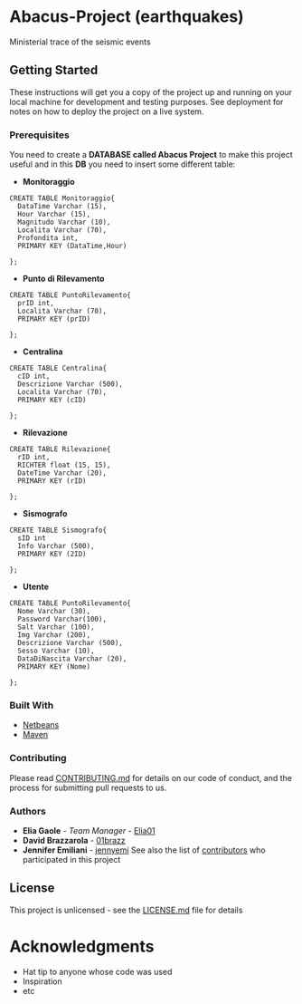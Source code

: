 # Abacus-Project (earthquakes)
Ministerial trace of the seismic events

## Getting Started
These instructions will get you a copy of the project up and running on your local machine for development and testing purposes. See deployment for notes on how to deploy the project on a live system.

### Prerequisites
You need to create a **DATABASE called Abacus Project** to make this project useful and in this **DB** you need to insert some different table:

* **Monitoraggio**

```
CREATE TABLE Monitoraggio{
  DataTime Varchar (15),
  Hour Varchar (15),
  Magnitudo Varchar (10),
  Localita Varchar (70),
  Profondita int,
  PRIMARY KEY (DataTime,Hour)
    
};
```

* **Punto di Rilevamento**

```
CREATE TABLE PuntoRilevamento{
  prID int,
  Localita Varchar (70),
  PRIMARY KEY (prID)
    
};
```

* **Centralina**

```
CREATE TABLE Centralina{
  cID int,
  Descrizione Varchar (500),
  Localita Varchar (70),
  PRIMARY KEY (cID)
    
};
```

* **Rilevazione**

```
CREATE TABLE Rilevazione{
  rID int,
  RICHTER float (15, 15),
  DateTime Varchar (20),
  PRIMARY KEY (rID)
    
};
```

* **Sismografo**

```
CREATE TABLE Sismografo{
  sID int
  Info Varchar (500),
  PRIMARY KEY (2ID)
    
};
```

* **Utente**

```
CREATE TABLE PuntoRilevamento{
  Nome Varchar (30),
  Password Varchar(100),
  Salt Varchar (100),
  Img Varchar (200),
  Descrizione Varchar (500),
  Sesso Varchar (10),
  DataDiNascita Varchar (20),
  PRIMARY KEY (Nome)
    
};
```

### Built With
* [Netbeans](https://netbeans.org/)
* [Maven](https://maven.apache.org/)

### Contributing
Please read [CONTRIBUTING.md](https://github.com/Elia01/Abacus-Project/blob/master/CONTRIBUTING.md) for details on our code of conduct, and the process for submitting pull requests to us.

### Authors
* **Elia Gaole** - *Team Manager* - [Elia01](https://github.com/Elia01)
* **David Brazzarola** - [01brazz](https://github.com/01brazz)
* **Jennifer Emiliani** - [jennyemi](https://github.com/jennyemi)
See also the list of [contributors](https://github.com/Elia01/Abacus-Project/graphs/contributors) who participated in this project

## License
This project is unlicensed - see the [LICENSE.md](https://github.com/Elia01/Abacus-Project/blob/master/LICENSE) file for details

# Acknowledgments
* Hat tip to anyone whose code was used
* Inspiration
* etc
